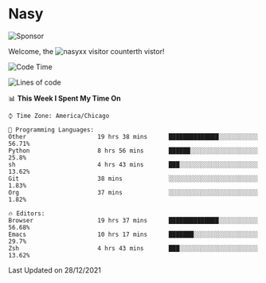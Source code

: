 # Nasy

<!--
<p align="center">
<img height="200" src="https://github-readme-stats.vercel.app/api?username=nasyxx&count_private=true&show_icons=true&theme=dracula&include_all_commits=true"/>
<img height="200" src="https://github-readme-stats.vercel.app/api/top-langs/?username=nasyxx&theme=dracula&hide=html,jupyter+notebook&count_private=true&show_icons=true"/>
</p>

  
----------------
-->

![Sponsor](https://img.shields.io/static/v1.svg?label=Sponsor&message=%E2%9D%A4&logo=GitHub&style=flat&color=pink)
 
Welcome, the ![nasyxx visitor counter](https://count.getloli.com/get/@nasyxx?theme=rule34)th vistor!
 
<!--START_SECTION:waka-->
![Code Time](http://img.shields.io/badge/Code%20Time-1%2C634%20hrs%2020%20mins-blue)

![Lines of code](https://img.shields.io/badge/From%20Hello%20World%20I%27ve%20Written-5%20Million%20lines%20of%20code-blue)

📊 **This Week I Spent My Time On** 

```text
⌚︎ Time Zone: America/Chicago

💬 Programming Languages: 
Other                    19 hrs 38 mins      ██████████████░░░░░░░░░░░   56.71% 
Python                   8 hrs 56 mins       ██████░░░░░░░░░░░░░░░░░░░   25.8% 
sh                       4 hrs 43 mins       ███░░░░░░░░░░░░░░░░░░░░░░   13.62% 
Git                      38 mins             ░░░░░░░░░░░░░░░░░░░░░░░░░   1.83% 
Org                      37 mins             ░░░░░░░░░░░░░░░░░░░░░░░░░   1.82%

🔥 Editors: 
Browser                  19 hrs 37 mins      ██████████████░░░░░░░░░░░   56.68% 
Emacs                    10 hrs 17 mins      ███████░░░░░░░░░░░░░░░░░░   29.7% 
Zsh                      4 hrs 43 mins       ███░░░░░░░░░░░░░░░░░░░░░░   13.62%

```


 Last Updated on 28/12/2021
<!--END_SECTION:waka-->

<!-- ![visitors](https://visitor-badge.laobi.icu/badge?page_id=nasyxx.nasyxx) -->
